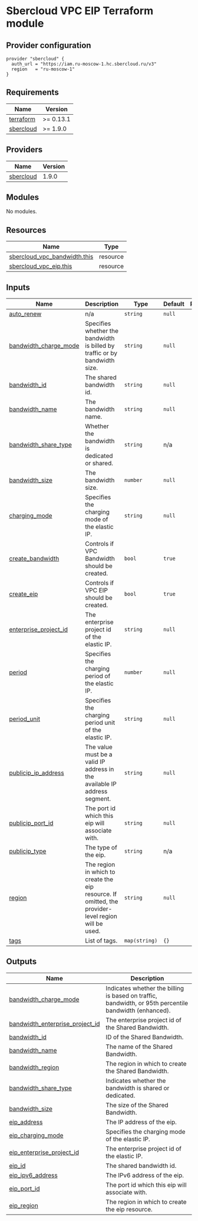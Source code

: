 # Sbercloud VPC EIP Terraform module

## Provider configuration
```hcl
provider "sbercloud" {
  auth_url = "https://iam.ru-moscow-1.hc.sbercloud.ru/v3"
  region   = "ru-moscow-1"
}
```

<!-- BEGIN_TF_DOCS -->
## Requirements

| Name | Version |
|------|---------|
| <a name="requirement_terraform"></a> [terraform](#requirement\_terraform) | >= 0.13.1 |
| <a name="requirement_sbercloud"></a> [sbercloud](#requirement\_sbercloud) | >= 1.9.0 |

## Providers

| Name | Version |
|------|---------|
| <a name="provider_sbercloud"></a> [sbercloud](#provider\_sbercloud) | 1.9.0 |

## Modules

No modules.

## Resources

| Name | Type |
|------|------|
| [sbercloud_vpc_bandwidth.this](https://registry.terraform.io/providers/sbercloud-terraform/sbercloud/latest/docs/resources/vpc_bandwidth) | resource |
| [sbercloud_vpc_eip.this](https://registry.terraform.io/providers/sbercloud-terraform/sbercloud/latest/docs/resources/vpc_eip) | resource |

## Inputs

| Name | Description | Type | Default | Required |
|------|-------------|------|---------|:--------:|
| <a name="input_auto_renew"></a> [auto\_renew](#input\_auto\_renew) | n/a | `string` | `null` | no |
| <a name="input_bandwidth_charge_mode"></a> [bandwidth\_charge\_mode](#input\_bandwidth\_charge\_mode) | Specifies whether the bandwidth is billed by traffic or by bandwidth size. | `string` | `null` | no |
| <a name="input_bandwidth_id"></a> [bandwidth\_id](#input\_bandwidth\_id) | The shared bandwidth id. | `string` | `null` | no |
| <a name="input_bandwidth_name"></a> [bandwidth\_name](#input\_bandwidth\_name) | The bandwidth name. | `string` | `null` | no |
| <a name="input_bandwidth_share_type"></a> [bandwidth\_share\_type](#input\_bandwidth\_share\_type) | Whether the bandwidth is dedicated or shared. | `string` | n/a | yes |
| <a name="input_bandwidth_size"></a> [bandwidth\_size](#input\_bandwidth\_size) | The bandwidth size. | `number` | `null` | no |
| <a name="input_charging_mode"></a> [charging\_mode](#input\_charging\_mode) | Specifies the charging mode of the elastic IP. | `string` | `null` | no |
| <a name="input_create_bandwidth"></a> [create\_bandwidth](#input\_create\_bandwidth) | Controls if VPC Bandwidth should be created. | `bool` | `true` | no |
| <a name="input_create_eip"></a> [create\_eip](#input\_create\_eip) | Controls if VPC EIP should be created. | `bool` | `true` | no |
| <a name="input_enterprise_project_id"></a> [enterprise\_project\_id](#input\_enterprise\_project\_id) | The enterprise project id of the elastic IP. | `string` | `null` | no |
| <a name="input_period"></a> [period](#input\_period) | Specifies the charging period of the elastic IP. | `number` | `null` | no |
| <a name="input_period_unit"></a> [period\_unit](#input\_period\_unit) | Specifies the charging period unit of the elastic IP. | `string` | `null` | no |
| <a name="input_publicip_ip_address"></a> [publicip\_ip\_address](#input\_publicip\_ip\_address) | The value must be a valid IP address in the available IP address segment. | `string` | `null` | no |
| <a name="input_publicip_port_id"></a> [publicip\_port\_id](#input\_publicip\_port\_id) | The port id which this eip will associate with. | `string` | `null` | no |
| <a name="input_publicip_type"></a> [publicip\_type](#input\_publicip\_type) | The type of the eip. | `string` | n/a | yes |
| <a name="input_region"></a> [region](#input\_region) | The region in which to create the eip resource. If omitted, the provider-level region will be used. | `string` | `null` | no |
| <a name="input_tags"></a> [tags](#input\_tags) | List of tags. | `map(string)` | `{}` | no |

## Outputs

| Name | Description |
|------|-------------|
| <a name="output_bandwidth_charge_mode"></a> [bandwidth\_charge\_mode](#output\_bandwidth\_charge\_mode) | Indicates whether the billing is based on traffic, bandwidth, or 95th percentile bandwidth (enhanced). |
| <a name="output_bandwidth_enterprise_project_id"></a> [bandwidth\_enterprise\_project\_id](#output\_bandwidth\_enterprise\_project\_id) | The enterprise project id of the Shared Bandwidth. |
| <a name="output_bandwidth_id"></a> [bandwidth\_id](#output\_bandwidth\_id) | ID of the Shared Bandwidth. |
| <a name="output_bandwidth_name"></a> [bandwidth\_name](#output\_bandwidth\_name) | The name of the Shared Bandwidth. |
| <a name="output_bandwidth_region"></a> [bandwidth\_region](#output\_bandwidth\_region) | The region in which to create the Shared Bandwidth. |
| <a name="output_bandwidth_share_type"></a> [bandwidth\_share\_type](#output\_bandwidth\_share\_type) | Indicates whether the bandwidth is shared or dedicated. |
| <a name="output_bandwidth_size"></a> [bandwidth\_size](#output\_bandwidth\_size) | The size of the Shared Bandwidth. |
| <a name="output_eip_address"></a> [eip\_address](#output\_eip\_address) | The IP address of the eip. |
| <a name="output_eip_charging_mode"></a> [eip\_charging\_mode](#output\_eip\_charging\_mode) | Specifies the charging mode of the elastic IP. |
| <a name="output_eip_enterprise_project_id"></a> [eip\_enterprise\_project\_id](#output\_eip\_enterprise\_project\_id) | The enterprise project id of the elastic IP. |
| <a name="output_eip_id"></a> [eip\_id](#output\_eip\_id) | The shared bandwidth id. |
| <a name="output_eip_ipv6_address"></a> [eip\_ipv6\_address](#output\_eip\_ipv6\_address) | The IPv6 address of the eip. |
| <a name="output_eip_port_id"></a> [eip\_port\_id](#output\_eip\_port\_id) | The port id which this eip will associate with. |
| <a name="output_eip_region"></a> [eip\_region](#output\_eip\_region) | The region in which to create the eip resource. |
<!-- END_TF_DOCS -->